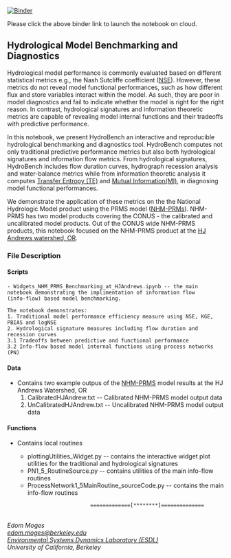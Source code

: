 [![Binder](https://mybinder.org/badge_logo.svg)](https://mybinder.org/v2/gh/EMscience/NHM_PRMS_Bechmarking/HEAD)

Please click the above binder link to launch the notebook on cloud.
 
## Hydrological Model Benchmarking and Diagnostics

Hydrological model performance is commonly evaluated based on different statistical metrics e.g., 
the Nash Sutcliffe coefficient ([NSE](https://en.wikipedia.org/wiki/Nash%E2%80%93Sutcliffe_model_efficiency_coefficient)). 
However, these metrics do not reveal model functional performances, such as how different flux and store variables interact 
within the model. As such, they are poor in model diagnostics and fail to indicate whether the model is right for the right 
reason. In contrast, hydrological signatures and information theoretic metrics are capable of revealing model internal functions 
and their tradeoffs with predictive performance. 

In this notebook, we present HydroBench an interactive and reproducible hydrological benchmarking and diagnostics tool. HydroBench 
computes not only traditional predictive performance metrics but also both hydrological signatures and information flow metrics. 
From hydrological signatures, HydroBench includes flow duration curves,
hydrograph recession analysis and water-balance metrics while from information theoretic analysis it computes
[Transfer Entropy (TE)](https://en.wikipedia.org/wiki/Transfer_entropy) and 
[Mutual Information(MI)](https://en.wikipedia.org/wiki/Mutual_information), in diagnosing model functional performances.

We demonstrate the application of these metrics on the the National Hydrologic Model product using the PRMS model ([NHM-PRMs]()). 
NHM-PRMS has two model products covering the CONUS - the calibrated and uncalibrated model products. 
Out of the CONUS wide NHM-PRMS products, this notebook focused on the NHM-PRMS product at the 
[HJ Andrews watershed, OR](https://andrewsforest.oregonstate.edu/). 

### File Description

#### Scripts
	- Widgets_NHM_PRMS_Benchmarking_at_HJAndrews.ipynb -- the main notebook demonstrating the implimentation of information flow 
	(info-flow) based model benchmarking.

	The notebook demonstrates:
	1. Traditional model performance efficiency measure using NSE, KGE, PBIAS and logNSE
	2. Hydrological signature measures including flow duration and recession curves
	3.1 Tradeoffs between predictive and functional performance
	3.2 Info-flow based model internal functions using process networks (PN)


#### Data
- Contains two example outpus of the [NHM-PRMS](https://pubs.er.usgs.gov/publication/tm6B9) model results at the HJ Andrews Watershed, OR
	1. CalibratedHJAndrew.txt -- Calibrated NHM-PRMS model output data
	2. UnCalibratedHJAndrew.txt -- Uncalibrated NHM-PRMS model output data


#### Functions 

- Contains local routines 

	- plottingUtilities_Widget.py -- contains the interactive widget plot utilities for the traditional and hydrological signatures
	- PN1_5_RoutineSource.py -- contains utilities of the main info-flow routines
	- ProcessNetwork1_5MainRoutine_sourceCode.py -- contains the main info-flow routines
>>
                               =============[********]============== 
\
*Edom Moges* \
*edom.moges@berkeley.edu* \
*[Environmental Systems Dynamics Laboratory (ESDL)](https://www.esdlberkeley.com/)*\
*University of California, Berkeley* 
